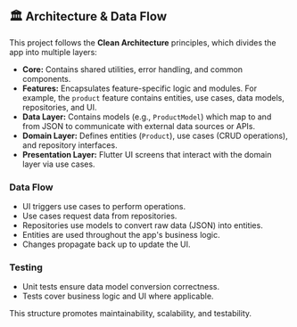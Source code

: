 ## 🏛 Architecture & Data Flow

This project follows the **Clean Architecture** principles, which divides the app into multiple layers:

- **Core:** Contains shared utilities, error handling, and common components.
- **Features:** Encapsulates feature-specific logic and modules. For example, the `product` feature contains entities, use cases, data models, repositories, and UI.
- **Data Layer:** Contains models (e.g., `ProductModel`) which map to and from JSON to communicate with external data sources or APIs.
- **Domain Layer:** Defines entities (`Product`), use cases (CRUD operations), and repository interfaces.
- **Presentation Layer:** Flutter UI screens that interact with the domain layer via use cases.

### Data Flow

- UI triggers use cases to perform operations.
- Use cases request data from repositories.
- Repositories use models to convert raw data (JSON) into entities.
- Entities are used throughout the app's business logic.
- Changes propagate back up to update the UI.

### Testing

- Unit tests ensure data model conversion correctness.
- Tests cover business logic and UI where applicable.

This structure promotes maintainability, scalability, and testability.
